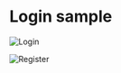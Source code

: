 # Login sample

![Login](https://github.com/pixelboxx/flutter_login_ui_sample/blob/master/images/login.png)

![Register](https://github.com/pixelboxx/flutter_login_ui_sample/blob/master/images/register.png)